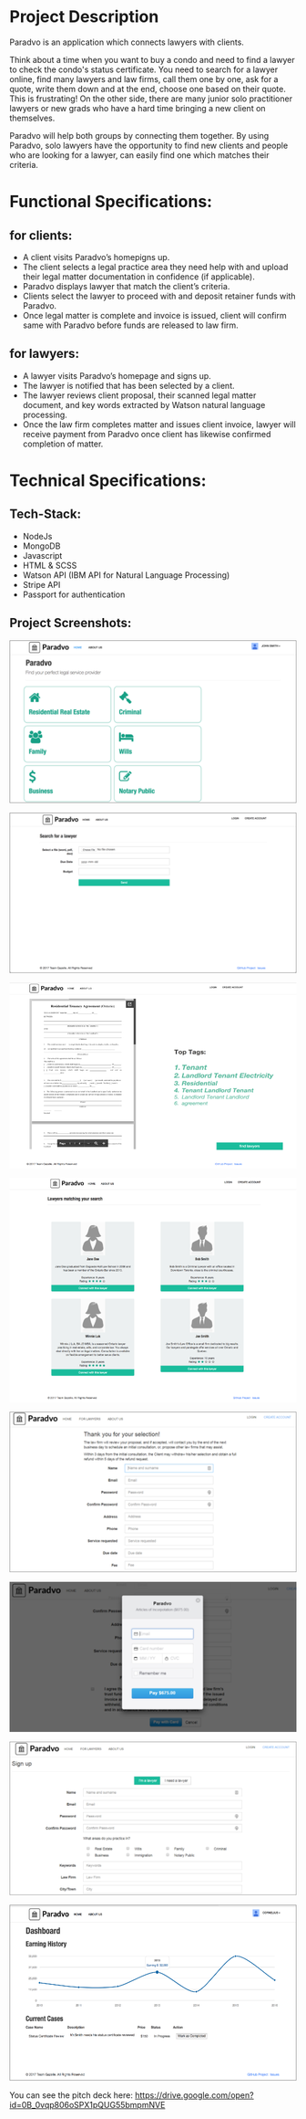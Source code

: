 # Project Description
Paradvo is an application which connects lawyers with clients.

Think about a time when you want to buy a condo and need to find a lawyer to check the condo's status certificate. You need to search for a lawyer online, find many lawyers and law firms, call them one by one, ask for a quote, write them down and at the end, choose one based on their quote. This is frustrating!
On the other side, there are many junior solo practitioner lawyers or new grads who have a hard time bringing a new client on themselves.

Paradvo will help both groups by connecting them together. By using Paradvo, solo lawyers have the opportunity to find new clients and people who are looking for a lawyer, can easily find one which matches their criteria.
# Functional Specifications:
## for clients:
* A client visits Paradvo’s homepigns up.
* The client selects a legal practice area they need help with and upload their legal matter documentation in confidence (if applicable).
* Paradvo displays lawyer that match the client’s criteria.
* Clients select the lawyer to proceed with and deposit retainer funds with Paradvo.
* Once legal matter is complete and invoice is issued, client will confirm same with Paradvo before funds are released to law firm.
## for lawyers:
* A lawyer visits Paradvo’s homepage and signs up.
* The lawyer is notified that has been selected by a client.
* The lawyer reviews client proposal, their scanned legal matter document, and key words extracted by Watson natural language processing.
* Once the law firm completes matter and issues client invoice, lawyer will receive payment from Paradvo once client has likewise confirmed completion of matter.


# Technical Specifications:
## Tech-Stack:
* NodeJs
* MongoDB
* Javascript
* HTML & SCSS
* Watson API (IBM API for Natural Language Processing)
* Stripe API
* Passport for authentication
## Project Screenshots:
![picture alt](https://github.com/sadooghi/LegalHackathon/raw/master/uploads/main_page.png)

![picture alt](https://github.com/sadooghi/LegalHackathon/raw/master/uploads/client_request.png)

![picture alt](https://github.com/sadooghi/LegalHackathon/raw/master/uploads/doc_uploaded_and_tags.png)

![picture alt](https://github.com/sadooghi/LegalHackathon/raw/master/uploads/matched_lawyers.png)

![picture alt](https://github.com/sadooghi/LegalHackathon/raw/master/uploads/confirmation_order.png)

![picture alt](https://github.com/sadooghi/LegalHackathon/raw/master/uploads/make_payment.png)

![picture alt](https://github.com/sadooghi/LegalHackathon/raw/master/uploads/sign-up.png)

![picture alt](https://github.com/sadooghi/LegalHackathon/raw/master/uploads/dashboard.png)

You can see the pitch deck here: https://drive.google.com/open?id=0B_0vqp806oSPX1pQUG55bmpmNVE
